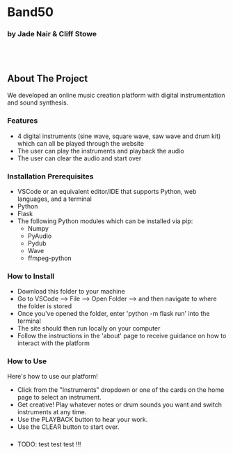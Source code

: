 # Band50
### by Jade Nair & Cliff Stowe  

<br></br>

## About The Project
We developed an online music creation platform with digital instrumentation and sound synthesis. 

### Features

* 4 digital instruments (sine wave, square wave, saw wave and drum kit) which can all be played through the website
* The user can play the instruments and playback 
the audio 
* The user can clear the audio and start over

### Installation Prerequisites

* VSCode or an equivalent editor/IDE that supports Python, web languages, and a terminal
* Python
* Flask
* The following Python modules which can be installed via pip:
  * Numpy
  * PyAudio
  * Pydub
  * Wave
  * ffmpeg-python


### How to Install

* Download this folder to your machine
* Go to VSCode --> File --> Open Folder --> and then
navigate to where the folder is stored
* Once you've opened the folder, enter 'python -m flask run' into the terminal
* The site should then run locally on your computer
* Follow the instructions in the 'about' page to receive guidance on how to interact with the platform

### How to Use

Here's how to use our platform!
* Click from the "Instruments" dropdown or one of the cards on the home page to select an instrument.
* Get creative! Play whatever notes or drum sounds you want and switch instruments at any time. 
* Use the PLAYBACK button to hear your work. 
* Use the CLEAR button to start over. 

###
* TODO: test test test !!!


